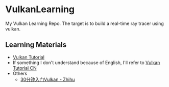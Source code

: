 # VulkanLearning
My Vulkan Learning Repo. The target is to build a real-time ray tracer using vulkan.

## Learning Materials

* [Vulkan Tutorial](https://vulkan-tutorial.com/)
* If something I don't understand because of English, I'll refer to [Vulkan Tutorial CN](https://github.com/fangcun010/VulkanTutorialCN)
* Others
  * [30分钟入门Vulkan - Zhihu](https://zhuanlan.zhihu.com/p/59695433)
